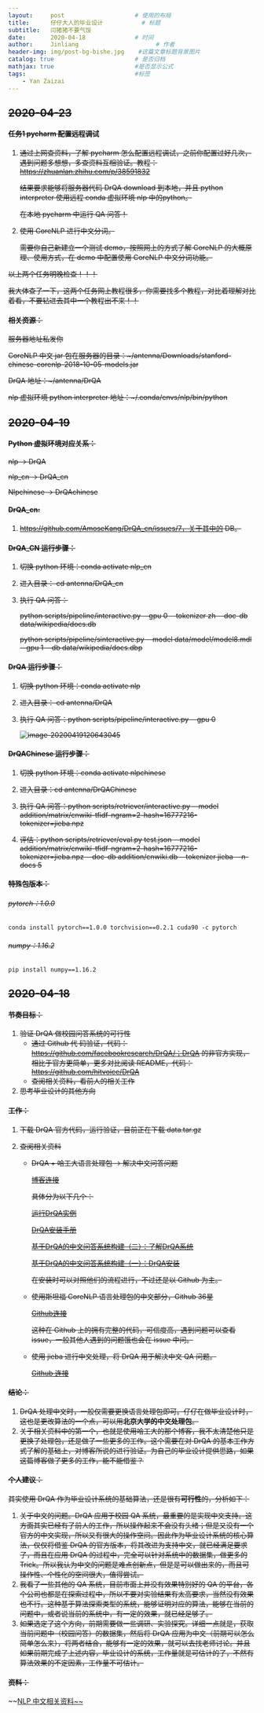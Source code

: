 ```yaml
---
layout:     post                    # 使用的布局
title:      仔仔大人的毕业设计           # 标题 
subtitle:   闫猪猪不要气馁 
date:       2020-04-18              # 时间
author:     Jinliang                      # 作者
header-img: img/post-bg-bishe.jpg    #这篇文章标题背景图片
catalog: true                       # 是否归档
mathjax: true                       #是否显示公式
tags:                               #标签
    - Yan Zaizai
---
```


## ~~2020-04-23~~

#### ~~任务1  pycharm 配置远程调试~~

1. ~~通过上网查资料，了解 pycharm 怎么配置远程调试，之前你配置过好几次，遇到问题多想想，多查资料互相验证。教程：https://zhuanlan.zhihu.com/p/38591832~~

   ~~结果要求能够将服务器代码 DrQA download 到本地，并且 python interpreter 使用远程 conda 虚拟环境 nlp 中的python。~~

   ~~在本地 pycharm 中运行 QA 问答！~~

2. ~~使用 CoreNLP 进行中文分词。~~

   ~~需要你自己新建立一个测试 demo，按照网上的方式了解 CoreNLP 的大概原理、使用方式，在 demo 中配置使用 CoreNLP 中文分词功能。~~

~~以上两个任务明晚检查！！！~~

~~我大体查了一下，这两个任务网上教程很多，你需要找多个教程，对比着理解对比着看，不要钻进去其中一个教程出不来！！~~

#### ~~相关资源：~~

~~服务器地址私发你~~

~~CoreNLP 中文 jar 包在服务器的目录：~/antenna/Downloads/stanford-chinese-corenlp-2018-10-05-models.jar~~

~~DrQA 地址：~/antenna/DrQA~~

~~nlp 虚拟环境 python interpreter 地址：~/.conda/envs/nlp/bin/python~~





## ~~2020-04-19~~

#### ~~Python 虚拟环境对应关系：~~

~~nlp -> DrQA~~

~~nlp_cn -> DrQA_cn~~

~~Nlpchinese -> DrQAchinese~~



#### ~~DrQA_cn:~~

1. ~~https://github.com/AmoseKang/DrQA_cn/issues/7，关于其中的 DB。~~

#### ~~DrQA_CN 运行步骤：~~

1. ~~切换 python 环境：conda activate nlp_cn~~

2. ~~进入目录： cd antenna/DrQA_cn~~

3. ~~执行 QA 问答：~~

   ~~python scripts/pipeline/interactive.py --gpu 0 --tokenizer zh --doc-db data/wikipedia/docs.db~~

   ~~python scripts/pipeline/sinteractive.py --model data/model/model8.mdl --gpu 1 --db data/wikipedia/docs.dbp~~

#### ~~DrQA 运行步骤：~~

1. ~~切换 python 环境：conda activate nlp~~

2. ~~进入目录： cd antenna/DrQA~~

3. ~~执行 QA 问答：python scripts/pipeline/interactive.py --gpu 0~~

   ~~![image-20200419120643045](https://jinliangxx.oss-cn-beijing.aliyuncs.com/2020-04-19-040643.png)~~

#### ~~DrQAChinese 运行步骤：~~

1. ~~切换 python 环境：conda activate nlpchinese~~

2. ~~进入目录：cd antenna/DrQAChinese~~
3. ~~执行 QA 问答：python scripts/retriever/interactive.py --model addition/matrix/cnwiki-tfidf-ngram\=2-hash\=16777216-tokenizer\=jieba.npz~~
4. ~~评估：python scripts/retriever/eval.py test.json --model addition/matrix/cnwiki-tfidf-ngram\=2-hash\=16777216-tokenizer\=jieba.npz --doc-db addition/cnwiki.db --tokenizer jieba --n-docs 5~~



#### ~~特殊包版本：~~

###### ~~pytorch：1.0.0~~

```shell
conda install pytorch==1.0.0 torchvision==0.2.1 cuda90 -c pytorch
```

###### ~~numpy：1.16.2~~

```shell
pip install numpy==1.16.2
```



## ~~2020-04-18~~

#### ~~节奏目标：~~

1. ~~验证 DrQA 做校园问答系统的可行性~~
   - ~~通过 Github 代	码验证，代码：https://github.com/facebookresearch/DrQA/；DrQA 的非官方实现，相比于官方更简单，更多对比阅读 README，代码：https://github.com/hitvoice/DrQA~~
   - ~~查阅相关资料，看前人的相关工作~~
2. ~~思考毕业设计的其他方向~~



#### ~~工作：~~

1. ~~下载 DrQA 官方代码，运行验证，目前正在下载 data.tar.gz~~

2. ~~查阅相关资料~~

   - ~~DrQA + 哈工大语言处理包 -> 解决中文问答问题~~

     ~~[博客连接](https://www.cnblogs.com/bayolante/tag/%E6%9C%BA%E5%99%A8%E5%AD%A6%E4%B9%A0/)~~

     ~~具体分为以下几个：~~

     ~~[运行DrQA实例](https://www.cnblogs.com/bayolante/p/9543710.html)~~

     ~~[DrQA安装手册](https://www.cnblogs.com/bayolante/p/9543692.html)~~

     ~~[基于DrQA的中文问答系统构建（二）：了解DrQA系统](https://www.cnblogs.com/bayolante/p/9525405.html)~~

     ~~[基于DrQA的中文问答系统构建（一）：DrQA安装](https://www.cnblogs.com/bayolante/p/9506154.html)~~

     ~~在安装时可以对照他们的流程进行，不过还是以 Github 为主。~~

   - ~~使用斯坦福 CoreNLP 语言处理包的中文部分，Github 36星~~

     ~~[Github连接](https://github.com/AmoseKang/DrQA_cn)~~

     ~~这种在 Github 上的拥有完整的代码，可信度高，遇到问题可以查看 issue，一般其他人遇到的问题饿也会在 issue 中问。~~

   - ~~使用 jieba 进行中文处理，将 DrQA 用于解决中文 QA 问题。~~

     ~~[Github 连接](https://github.com/mazzzystar/DrQAChinese)~~



#### ~~结论：~~

1. ~~DrQA 处理中文时，一般仅需要更换语言处理包即可。仔仔在做毕业设计时，这也是更改算法的一个点，可以用**北京大学的中文处理包**。~~
2. ~~关于相关资料中的第一个，也就是使用哈工大的那个博客，我不太清楚他只是更换了处理包，还是做了一些更多的工作。这个需要在对 DrQA 的基本工作方式了解的基础上，对博客所说的进行验证。为自己的毕业设计提供思路，如果这篇博客做了更多的工作，能不能借鉴？~~



#### ~~个人建议：~~

~~其实使用 DrQA 作为毕业设计系统的基础算法，还是很有**可行性**的，分析如下：~~

1. ~~关于中文的问题。DrQA 应用于校园 QA 系统，最重要的是实现中文支持。这方面其实已经有了前人的工作，所以操作起来不会没有头绪；但是又没有一个官方的中文实现，所以又有很大的操作空间。因此作为毕业设计系统的核心算法，仅仅将借鉴 DrQA 的官方版本，将其改进为支持中文，就已经满足要求了，而且在应用 DrQA 的过程中，完全可以针对系统中的数据集，做更多的 Trick。所以我认为中文的问题是难点创新点，但是是可以做出来的，而且可操作性、个性化的空间很大，值得尝试。~~
2. ~~我看了一些其他的 QA 系统，目前市面上并没有效果特别好的 QA 的平台，各个公司也都是在探索过程中，所以不要对实验结果有太高要求，当然没有效果也不行。这种基于算法探索类型的系统，能够证明对应的算法，能够在当前的问题中，或者说当前的系统中，有一定的效果，就已经足够了。~~
3. ~~如果选定了这个方向，前期需要做一些调研、实验探究。详细一点就是，获取当前问题中（校园问答）的数据集，然后将 DrQA 应用为中文（前期可以怎么简单怎么来），将两者结合，能够有一定的效果，就可以去找老师讨论。并且如果前期完成了上述内容，毕业设计的系统，工作量就是可估计的了，不然有算法效果的不定因素，工作量不可估计。~~



#### ~~资料：~~

~~[NLP 中文相关资料~~](https://github.com/crownpku/Awesome-Chinese-NLP)